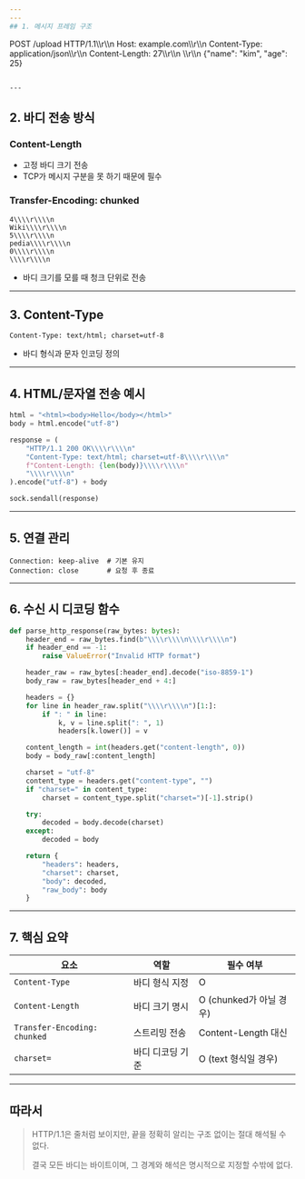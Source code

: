```yaml
---
---
## 1. 메시지 프레임 구조

```
POST /upload HTTP/1.1\\\\r\\\\n
Host: example.com\\\\r\\\\n
Content-Type: application/json\\\\r\\\\n
Content-Length: 27\\\\r\\\\n
\\\\r\\\\n
{"name": "kim", "age": 25}

```

---
```


## 2. 바디 전송 방식

### Content-Length

- 고정 바디 크기 전송
- TCP가 메시지 구분을 못 하기 때문에 필수

### Transfer-Encoding: chunked

```
4\\\\r\\\\n
Wiki\\\\r\\\\n
5\\\\r\\\\n
pedia\\\\r\\\\n
0\\\\r\\\\n
\\\\r\\\\n

```

- 바디 크기를 모를 때 청크 단위로 전송

---

## 3. Content-Type

```
Content-Type: text/html; charset=utf-8

```

- 바디 형식과 문자 인코딩 정의

---

## 4. HTML/문자열 전송 예시

```python
html = "<html><body>Hello</body></html>"
body = html.encode("utf-8")

response = (
    "HTTP/1.1 200 OK\\\\r\\\\n"
    "Content-Type: text/html; charset=utf-8\\\\r\\\\n"
    f"Content-Length: {len(body)}\\\\r\\\\n"
    "\\\\r\\\\n"
).encode("utf-8") + body

sock.sendall(response)

```

---

## 5. 연결 관리

```
Connection: keep-alive  # 기본 유지
Connection: close       # 요청 후 종료

```

---

## 6. 수신 시 디코딩 함수

```python
def parse_http_response(raw_bytes: bytes):
    header_end = raw_bytes.find(b"\\\\r\\\\n\\\\r\\\\n")
    if header_end == -1:
        raise ValueError("Invalid HTTP format")

    header_raw = raw_bytes[:header_end].decode("iso-8859-1")
    body_raw = raw_bytes[header_end + 4:]

    headers = {}
    for line in header_raw.split("\\\\r\\\\n")[1:]:
        if ": " in line:
            k, v = line.split(": ", 1)
            headers[k.lower()] = v

    content_length = int(headers.get("content-length", 0))
    body = body_raw[:content_length]

    charset = "utf-8"
    content_type = headers.get("content-type", "")
    if "charset=" in content_type:
        charset = content_type.split("charset=")[-1].strip()

    try:
        decoded = body.decode(charset)
    except:
        decoded = body

    return {
        "headers": headers,
        "charset": charset,
        "body": decoded,
        "raw_body": body
    }

```

---

## 7. 핵심 요약

|요소|역할|필수 여부|
|---|---|---|
|`Content-Type`|바디 형식 지정|O|
|`Content-Length`|바디 크기 명시|O (chunked가 아닐 경우)|
|`Transfer-Encoding: chunked`|스트리밍 전송|Content-Length 대신|
|`charset=`|바디 디코딩 기준|O (text 형식일 경우)|

---

## 따라서

> HTTP/1.1은 줄처럼 보이지만, 끝을 정확히 알리는 구조 없이는 절대 해석될 수 없다.
> 
> 결국 모든 바디는 바이트이며, 그 경계와 해석은 명시적으로 지정할 수밖에 없다.